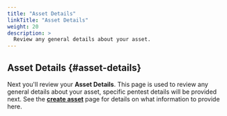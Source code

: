 ```yaml
---
title: "Asset Details"
linkTitle: "Asset Details"
weight: 20
description: >
  Review any general details about your asset.
---
```


## Asset Details {#asset-details}

Next you'll review your **Asset Details**. This page is used to review any general details about your asset, specific pentest details will be provided next. See the **[create asset](/assets/create-asset/)** page for details on what information to provide here.